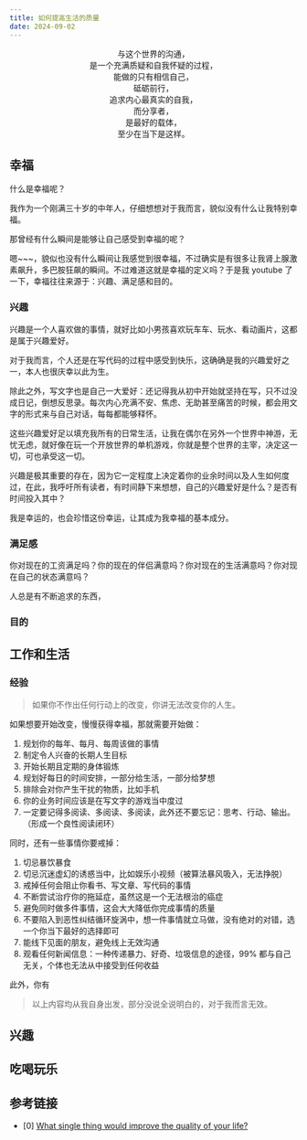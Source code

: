 ```yaml
---
title: 如何提高生活的质量
date: 2024-09-02 
---
```


<center>与这个世界的沟通，</center>
<center>是一个充满质疑和自我怀疑的过程，</center>
<center>能做的只有相信自己，</center>
<center>砥砺前行，</center>
<center>追求内心最真实的自我，</center>
<center>而分享者，</center>
<center>是最好的载体，</center>
<center>至少在当下是这样。</center>

<!--more-->

## 幸福

什么是幸福呢？

我作为一个刚满三十岁的中年人，仔细想想对于我而言，貌似没有什么让我特别幸福。

那曾经有什么瞬间是能够让自己感受到幸福的呢？

嗯~~~，貌似也没有什么瞬间让我感觉到很幸福，不过确实是有很多让我肾上腺激素飙升，多巴胺狂飙的瞬间。不过难道这就是幸福的定义吗？于是我 youtube 了一下，幸福往往来源于：兴趣、满足感和目的。

### 兴趣

兴趣是一个人喜欢做的事情，就好比如小男孩喜欢玩车车、玩水、看动画片，这都是属于兴趣爱好。

对于我而言，个人还是在写代码的过程中感受到快乐，这确确是我的兴趣爱好之一，本人也很庆幸以此为生。

除此之外，写文字也是自己一大爱好：还记得我从初中开始就坚持在写，只不过没成日记，倒想反思录。每次内心充满不安、焦虑、无助甚至痛苦的时候，都会用文字的形式来与自己对话，每每都能够释怀。

这些兴趣爱好足以填充我所有的日常生活，让我在偶尔在另外一个世界中神游，无忧无虑，就好像在玩一个开放世界的单机游戏，你就是整个世界的主宰，决定这一切，可也承受这一切。

兴趣是极其重要的存在，因为它一定程度上决定着你的业余时间以及人生如何度过，在此，我呼吁所有读者，有时间静下来想想，自己的兴趣爱好是什么？是否有时间投入其中？

我是幸运的，也会珍惜这份幸运，让其成为我幸福的基本成分。

### 满足感

你对现在的工资满足吗？你的现在的伴侣满意吗？你对现在的生活满意吗？你对现在自己的状态满意吗？

人总是有不断追求的东西，

### 目的


## 工作和生活

### 经验

> 如果你不作出任何行动上的改变，你讲无法改变你的人生。

如果想要开始改变，慢慢获得幸福，那就需要开始做：

1. 规划你的每年、每月、每周该做的事情
2. 制定令人兴奋的长期人生目标
3. 开始长期且定期的身体锻炼
4. 规划好每日的时间安排，一部分给生活，一部分给梦想
5. 排除会对你产生干扰的物质，比如手机
6. 你的业务时间应该是在写文字的游戏当中度过
7. 一定要记得多阅读、多阅读、多阅读，此外还不要忘记：思考、行动、输出。（形成一个良性阅读闭环）

同时，还有一些事情你要戒掉：

1. 切忌暴饮暴食
2. 切忌沉迷虚幻的诱惑当中，比如娱乐小视频（被算法暴风吸入，无法挣脱）
3. 戒掉任何会阻止你看书、写文章、写代码的事情
4. 不断尝试治疗你的拖延症，虽然这是一个无法根治的癌症
5. 避免同时做多件事情，这会大大降低你完成事情的质量
6. 不要陷入到恶性纠结循环旋涡中，想一件事情就立马做，没有绝对的对错，选一个你当下最好的选择即可
7. 能线下见面的朋友，避免线上无效沟通
8. 观看任何新闻信息：一种传递暴力、好奇、垃圾信息的途径，99% 都与自己无关，个体也无法从中接受到任何收益

此外，你有

> 以上内容均从我自身出发，部分没说全说明白的，对于我而言无效。

## 兴趣

## 吃喝玩乐

## 参考链接

* [0] [What single thing would improve the quality of your life?](https://www.quora.com/What-single-thing-would-improve-the-quality-of-your-life) <div id="quality-of-life" />